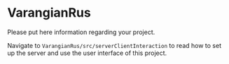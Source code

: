 # VarangianRus
Please put here information regarding your project.

Navigate to `VarangianRus/src/serverClientInteraction` to read how
to set up the server and use the user interface of this project.
